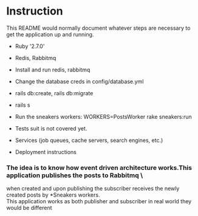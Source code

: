 # Instruction

This README would normally document whatever steps are necessary to get the
application up and running.



* Ruby '2.7.0'

* Redis, Rabbitmq

* Install and run redis, rabbitmq

* Change the database creds in config/database.yml

* rails db:create, rails db:migrate

* rails s

* Run the sneakers workers: WORKERS=PostsWorker rake sneakers:run

* Tests suit is not covered yet.

* Services (job queues, cache servers, search engines, etc.)

* Deployment instructions

### The idea is to know how event driven architecture works.This application publishes the posts to Rabbitmq \
 when created and upon publishing the subscriber receives the newly created posts by *Sneakers workers. \
 This application works as both publisher and subscriber in real world they would be different